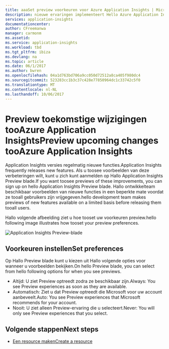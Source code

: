 ```yaml
---
title: aaaSet preview voorkeuren voor Azure Application Insights | Microsoft Docs
description: nieuwe ervaringen implementeert Hello Azure Application Insights-ontwikkelteam. U kunt instellen welke nieuwe ervaringen gewenste toopreview in hello Azure-portal.
services: application-insights
documentationcenter: 
author: CFreemanwa
manager: carmonm
ms.assetid: 
ms.service: application-insights
ms.workload: tbd
ms.tgt_pltfrm: ibiza
ms.devlang: na
ms.topic: article
ms.date: 06/1/2017
ms.author: bwren
ms.openlocfilehash: 04a1d763bd706a9cc050d72512a8ca405f980dc4
ms.sourcegitcommit: 523283cc1b3c37c428e77850964dc1c33742c5f0
ms.translationtype: MT
ms.contentlocale: nl-NL
ms.lasthandoff: 10/06/2017
---
```

# <a name="preview-upcoming-changes-tooazure-application-insights"></a><span data-ttu-id="0b5c7-104">Preview toekomstige wijzigingen tooAzure Application Insights</span><span class="sxs-lookup"><span data-stu-id="0b5c7-104">Preview upcoming changes tooAzure Application Insights</span></span> 

<span data-ttu-id="0b5c7-105">Application Insights versies regelmatig nieuwe functies.</span><span class="sxs-lookup"><span data-stu-id="0b5c7-105">Application Insights frequently releases new features.</span></span> <span data-ttu-id="0b5c7-106">Als u toosee voorbeelden van deze verbeteringen wilt, kunt u zich kunt aanmelden op Hallo Application Insights Preview blade.</span><span class="sxs-lookup"><span data-stu-id="0b5c7-106">If you want toosee previews of these improvements, you can sign up on hello Application Insights Preview blade.</span></span>  <span data-ttu-id="0b5c7-107">Hallo ontwikkelteam beschikbaar voorbeelden van nieuwe functies in een beperkte mate voordat ze tooall gebruikers zijn vrijgegeven.</span><span class="sxs-lookup"><span data-stu-id="0b5c7-107">hello development team makes previews of new features available on a limited basis before releasing them tooall users.</span></span> 

<span data-ttu-id="0b5c7-108">Hallo volgende afbeelding ziet u hoe tooset uw voorkeuren preview.</span><span class="sxs-lookup"><span data-stu-id="0b5c7-108">hello following image illustrates how tooset your preview preferences.</span></span>

![Application Insights Preview-blade](./media/app-insights-preview/preview.png)

## <a name="set-preferences"></a><span data-ttu-id="0b5c7-110">Voorkeuren instellen</span><span class="sxs-lookup"><span data-stu-id="0b5c7-110">Set preferences</span></span>

<span data-ttu-id="0b5c7-111">Op Hallo Preview blade kunt u kiezen uit Hallo volgende opties voor wanneer u voorbeelden bekijken.</span><span class="sxs-lookup"><span data-stu-id="0b5c7-111">On hello Preview blade, you can select from hello following options for when you see previews.</span></span>

- <span data-ttu-id="0b5c7-112">Altijd: U ziet Preview optreedt zodra ze beschikbaar zijn.</span><span class="sxs-lookup"><span data-stu-id="0b5c7-112">Always: You see Preview experiences as soon as they are available.</span></span>
- <span data-ttu-id="0b5c7-113">Automatisch: Ziet u dat Preview optreedt die Microsoft voor uw account aanbeveelt.</span><span class="sxs-lookup"><span data-stu-id="0b5c7-113">Auto: You see Preview experiences that Microsoft recommends for your account.</span></span> 
- <span data-ttu-id="0b5c7-114">Nooit: U ziet alleen Preview-ervaring die u selecteert.</span><span class="sxs-lookup"><span data-stu-id="0b5c7-114">Never: You will only see Preview experiences that you select.</span></span> 

## <a name="next-steps"></a><span data-ttu-id="0b5c7-115">Volgende stappen</span><span class="sxs-lookup"><span data-stu-id="0b5c7-115">Next steps</span></span>

- [<span data-ttu-id="0b5c7-116">Een resource maken</span><span class="sxs-lookup"><span data-stu-id="0b5c7-116">Create a resource</span></span>](app-insights-create-new-resource.md)

